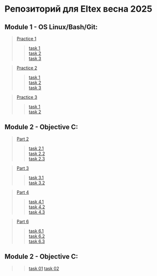# Репозиторий для Eltex весна 2025

## Module 1 - OS Linux/Bash/Git:
> [Practice 1](https://github.com/TriLLuxe/Eltex/tree/main/module1/practice1 "Путь к директории в репозитории")   
>> [task 1](https://github.com/TriLLuxe/Eltex/tree/main/module1/practice1/task1 "Путь к директории в репозитории")  
>> [task 2](https://github.com/TriLLuxe/Eltex/tree/main/module1/practice1/task2 "Путь к директории в репозитории")  
>> [task 3](https://github.com/TriLLuxe/Eltex/tree/main/module1/practice1/task3 "Путь к директории в репозитории")  

> [Practice 2](https://github.com/TriLLuxe/Eltex/tree/main/module1/practice2 "Путь к директории в репозитории")  
>> [task 1](https://github.com/TriLLuxe/Eltex/tree/main/module1/practice2/task1 "Путь к директории в репозитории")  
>> [task 2](https://github.com/TriLLuxe/Eltex/tree/main/module1/practice2/task2 "Путь к директории в репозитории")  
>> [task 3](https://github.com/TriLLuxe/Eltex/tree/main/module1/practice2/task3 "Путь к директории в репозитории")  

> [Practice 3](https://github.com/TriLLuxe/Eltex/tree/main/module1/practice3 "Путь к директории в репозитории")
>> [task 1](https://github.com/TriLLuxe/Eltex/tree/main/module1/practice3/task1 "Путь к директории в репозитории")  
>> [task 2](https://github.com/TriLLuxe/Eltex/tree/main/module1/practice3/task2 "Путь к директории в репозитории")  

## Module 2 - Objective C:
> [Part 2](https://github.com/TriLLuxe/Eltex/tree/main/module2/2 "Путь к директории в репозитории")   
>> [task 2.1](https://github.com/TriLLuxe/Eltex/tree/main/module2/2/2.1 "Путь к директории в репозитории")  
>> [task 2.2](https://github.com/TriLLuxe/Eltex/tree/main/module2/2/2.2 "Путь к директории в репозитории")  
>> [task 2.3](https://github.com/TriLLuxe/Eltex/tree/main/module2/2/2.3 "Путь к директории в репозитории") 

> [Part 3](https://github.com/TriLLuxe/Eltex/tree/main/module2/3 "Путь к директории в репозитории")   
>> [task 3.1](https://github.com/TriLLuxe/Eltex/tree/main/module2/3/3.1 "Путь к директории в репозитории")  
>> [task 3.2](https://github.com/TriLLuxe/Eltex/tree/main/module2/3/3.2 "Путь к директории в репозитории")  
 
> [Part 4](https://github.com/TriLLuxe/Eltex/tree/main/module2/4 "Путь к директории в репозитории")   
>> [task 4.1](https://github.com/TriLLuxe/Eltex/tree/main/module2/4/4.1 "Путь к директории в репозитории")  
>> [task 4.2](https://github.com/TriLLuxe/Eltex/tree/main/module2/4/4.2 "Путь к директории в репозитории")  
>> [task 4.3](https://github.com/TriLLuxe/Eltex/tree/main/module2/4/4.3 "Путь к директории в репозитории") 

> [Part 6](https://github.com/TriLLuxe/Eltex/tree/main/module2/6 "Путь к директории в репозитории")   
>> [task 6.1](https://github.com/TriLLuxe/Eltex/tree/main/module2/6/6.1 "Путь к директории в репозитории")  
>> [task 6.2](https://github.com/TriLLuxe/Eltex/tree/main/module2/6/6.2 "Путь к директории в репозитории")  
>> [task 6.3](https://github.com/TriLLuxe/Eltex/tree/main/module2/6/6.3 "Путь к директории в репозитории")

## Module 2 - Objective C:
>> [task 01](https://github.com/TriLLuxe/Eltex/tree/main/module3/01 "Путь к директории в репозитории")
>>[task 02](https://github.com/TriLLuxe/Eltex/tree/main/module3/02 "Путь к директории в репозитории") 

